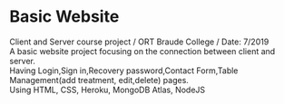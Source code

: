 # Basic Website
Client and Server course project / ORT Braude College / Date: 7/2019\
A basic website project focusing on the connection between client and server.\
Having Login,Sign in,Recovery password,Contact Form,Table Management(add treatment, edit,delete) pages.\
Using HTML, CSS, Heroku, MongoDB Atlas, NodeJS
